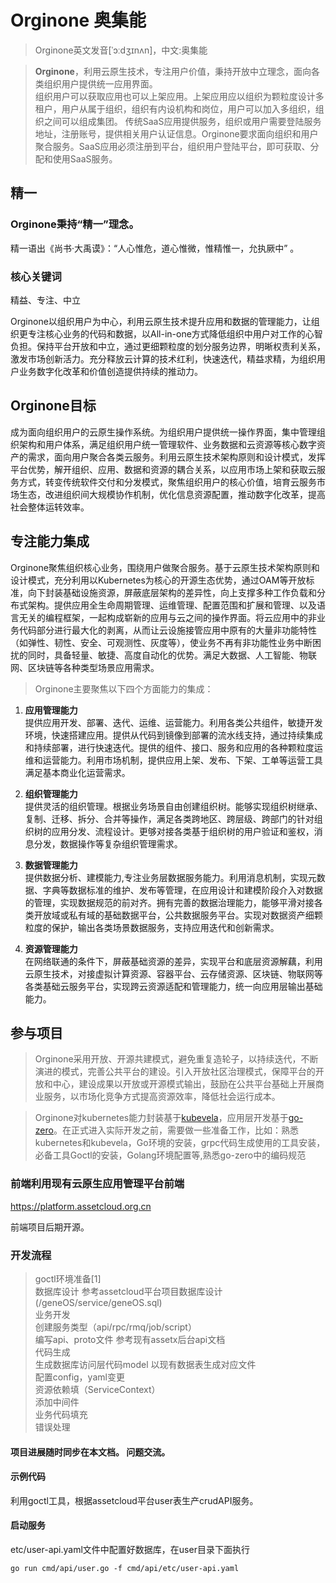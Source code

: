 # Orginone **奥集能**

> Orginone英文发音[ˈɔːdʒɪnʌn]，中文:奥集能

  
> **Orginone**，利用云原生技术，专注用户价值，秉持开放中立理念，面向各类组织用户提供统一应用界面。   
组织用户可以获取应用也可以上架应用。上架应用应以组织为颗粒度设计多租户，用户从属于组织，组织有内设机构和岗位，用户可以加入多组织，组织之间可以组成集团。 传统SaaS应用提供服务，组织或用户需要登陆服务地址，注册账号，提供相关用户认证信息。Orginone要求面向组织和用户聚合服务。SaaS应用必须注册到平台，组织用户登陆平台，即可获取、分配和使用SaaS服务。

## 精一
  
### Orginone秉持“精一”理念。
精一语出《尚书·大禹谟》：“人心惟危，道心惟微，惟精惟一，允执厥中” 。
### 核心关键词
精益、专注、中立

Orginone以组织用户为中心，利用云原生技术提升应用和数据的管理能力，让组织更专注核心业务的代码和数据，以All-in-one方式降低组织中用户对工作的心智负担。保持平台开放和中立，通过更细颗粒度的划分服务边界，明晰权责利关系，激发市场创新活力。充分释放云计算的技术红利，快速迭代，精益求精，为组织用户业务数字化改革和价值创造提供持续的推动力。

## Orginone目标
成为面向组织用户的云原生操作系统。为组织用户提供统一操作界面，集中管理组织架构和用户体系，满足组织用户统一管理软件、业务数据和云资源等核心数字资产的需求，面向用户聚合各类云服务。利用云原生技术架构原则和设计模式，发挥平台优势，解开组织、应用、数据和资源的耦合关系，以应用市场上架和获取云服务方式，转变传统软件交付和分发模式，聚焦组织用户的核心价值，培育云服务市场生态，改进组织间大规模协作机制，优化信息资源配置，推动数字化改革，提高社会整体运转效率。


## 专注能力集成
Orginone聚焦组织核心业务，围绕用户做聚合服务。基于云原生技术架构原则和设计模式，充分利用以Kubernetes为核心的开源生态优势，通过OAM等开放标准，向下封装基础设施资源，屏蔽底层架构的差异性，向上支撑多种工作负载和分布式架构。提供应用全生命周期管理、运维管理、配置范围和扩展和管理、以及语言无关的编程框架，一起构成崭新的应用与云之间的操作界面。将云应用中的非业务代码部分进行最大化的剥离，从而让云设施接管应用中原有的大量非功能特性（如弹性、韧性、安全、可观测性、灰度等），使业务不再有非功能性业务中断困扰的同时，具备轻量、敏捷、高度自动化的优势。满足大数据、人工智能、物联网、区块链等各种类型场景应用需求。

>Orginone主要聚焦以下四个方面能力的集成：

1. **应用管理能力**    
提供应用开发、部署、迭代、运维、运营能力。利用各类公共组件，敏捷开发环境，快速搭建应用。提供从代码到镜像到部署的流水线支持，通过持续集成和持续部署，进行快速迭代。提供的组件、接口、服务和应用的各种颗粒度运维和运营能力。利用市场机制，提供应用上架、发布、下架、工单等运营工具满足基本商业化运营需求。

1. **组织管理能力**   
提供灵活的组织管理。根据业务场景自由创建组织树。能够实现组织树继承、复制、迁移、拆分、合并等操作，满足各类跨地区、跨层级、跨部门的针对组织树的应用分发、流程设计。更够对接各类基于组织树的用户验证和鉴权，消息分发，数据操作等复杂组织管理需求。

1. **数据管理能力**   
提供数据分析、建模能力,专注业务层数据服务能力。利用消息机制，实现元数据、字典等数据标准的维护、发布等管理，在应用设计和建模阶段介入对数据的管理，实现数据规范的前对齐。拥有完善的数据治理能力，能够平滑对接各类开放域或私有域的基础数据平台，公共数据服务平台。实现对数据资产细颗粒度的保护，输出各类场景数据服务，支持应用迭代和创新需求。

1. **资源管理能力**   
在网络联通的条件下，屏蔽基础资源的差异，实现平台和底层资源解藕，利用云原生技术，对接虚拟计算资源、容器平台、云存储资源、区块链、物联网等各类基础云服务平台，实现跨云资源适配和管理能力，统一向应用层输出基础能力。


## 参与项目
> Orginone采用开放、开源共建模式，避免重复造轮子，以持续迭代，不断演进的模式，完善公共平台的建设。引入开放社区治理模式，保障平台的开放和中心，建设成果以开放或开源模式输出，鼓励在公共平台基础上开展商业服务，以市场化竞争方式提高资源效率，降低社会运行成本。

> Orginone对kubernetes能力封装基于[kubevela](https://github.com/oam-dev/kubevela)，应用层开发基于[go-zero](https://github.com/tal-tech/go-zero)。在正式进入实际开发之前，需要做一些准备工作，比如：熟悉kubernetes和kubevela，Go环境的安装，grpc代码生成使用的工具安装， 必备工具Goctl的安装，Golang环境配置等,熟悉go-zero中的编码规范

### 前端利用现有云原生应用管理平台前端

https://platform.assetcloud.org.cn

前端项目后期开源。

### 开发流程

> goctl环境准备[1]    
> 数据库设计 参考assetcloud平台项目数据库设计 (/geneOS/service/geneOS.sql)   
> 业务开发   
> 创建服务类型（api/rpc/rmq/job/script）   
> 编写api、proto文件 参考现有assetx后台api文档   
> 代码生成   
> 生成数据库访问层代码model 以现有数据表生成对应文件   
> 配置config，yaml变更   
> 资源依赖填（ServiceContext）   
> 添加中间件   
> 业务代码填充   
> 错误处理   

#### 项目进展随时同步在本文档。 问题交流。   


#### 示例代码 

利用goctl工具，根据assetcloud平台user表生产crudAPI服务。

#### 启动服务   

etc/user-api.yaml文件中配置好数据库，在user目录下面执行
```
go run cmd/api/user.go -f cmd/api/etc/user-api.yaml
```